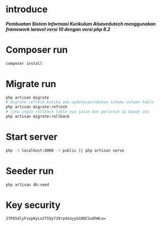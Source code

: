 # introduce

<h5>Pembuatan Sistem Informasi Kurikulum Alsavedutech menggunakan framework laravel versi 10 dengan versi php 8.2</h5>

# Composer run

```Bash
composer install
```

# Migrate run

```Bash
php artisan migrate
# migrate refresh ketika ada update/perubahan schema column table
php artisan migrate:refresh
# jika ingin rollback table nya jalan kan perintah di bawah ini
php artisan migrate:rollback

```

# Start server

```Bash
php -S localhost:8000 -t public || php artisan serve
```

# Seeder run

```Bash
php artisan db:seed
```

# Key security

```Bash
27POSdlyFvxpKyLo3TIUy73VrpdsoyyG10QCSuOhWLo=
```
